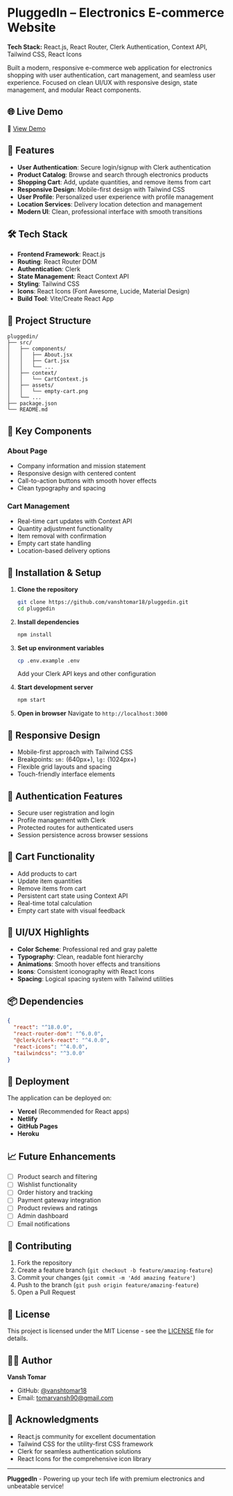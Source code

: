 # PluggedIn – Electronics E-commerce Website

**Tech Stack:** React.js, React Router, Clerk Authentication, Context API, Tailwind CSS, React Icons

Built a modern, responsive e-commerce web application for electronics shopping with user authentication, cart management, and seamless user experience. Focused on clean UI/UX with responsive design, state management, and modular React components.


## 🌐 Live Demo

🔗 [View Demo](https://plugged-gbln81c1s-vansh-tomars-projects-3e0d6c3d.vercel.app/)


## 🚀 Features

- **User Authentication**: Secure login/signup with Clerk authentication
- **Product Catalog**: Browse and search through electronics products
- **Shopping Cart**: Add, update quantities, and remove items from cart
- **Responsive Design**: Mobile-first design with Tailwind CSS
- **User Profile**: Personalized user experience with profile management
- **Location Services**: Delivery location detection and management
- **Modern UI**: Clean, professional interface with smooth transitions

## 🛠️ Tech Stack

- **Frontend Framework**: React.js
- **Routing**: React Router DOM
- **Authentication**: Clerk
- **State Management**: React Context API
- **Styling**: Tailwind CSS
- **Icons**: React Icons (Font Awesome, Lucide, Material Design)
- **Build Tool**: Vite/Create React App

## 📁 Project Structure

```
pluggedin/
├── src/
│   ├── components/
│   │   ├── About.jsx
│   │   ├── Cart.jsx
│   │   └── ...
│   ├── context/
│   │   └── CartContext.js
│   ├── assets/
│   │   └── empty-cart.png
│   └── ...
├── package.json
└── README.md
```

## 🎯 Key Components

### About Page
- Company information and mission statement
- Responsive design with centered content
- Call-to-action buttons with smooth hover effects
- Clean typography and spacing

### Cart Management
- Real-time cart updates with Context API
- Quantity adjustment functionality
- Item removal with confirmation
- Empty cart state handling
- Location-based delivery options

## 🔧 Installation & Setup

1. **Clone the repository**
   ```bash
   git clone https://github.com/vanshtomar18/pluggedin.git
   cd pluggedin
   ```

2. **Install dependencies**
   ```bash
   npm install
   ```

3. **Set up environment variables**
   ```bash
   cp .env.example .env
   ```
   Add your Clerk API keys and other configuration

4. **Start development server**
   ```bash
   npm start
   ```

5. **Open in browser**
   Navigate to `http://localhost:3000`

## 📱 Responsive Design

- Mobile-first approach with Tailwind CSS
- Breakpoints: `sm:` (640px+), `lg:` (1024px+)
- Flexible grid layouts and spacing
- Touch-friendly interface elements

## 🔐 Authentication Features

- Secure user registration and login
- Profile management with Clerk
- Protected routes for authenticated users
- Session persistence across browser sessions

## 🛒 Cart Functionality

- Add products to cart
- Update item quantities
- Remove items from cart
- Persistent cart state using Context API
- Real-time total calculation
- Empty cart state with visual feedback

## 🎨 UI/UX Highlights

- **Color Scheme**: Professional red and gray palette
- **Typography**: Clean, readable font hierarchy
- **Animations**: Smooth hover effects and transitions
- **Icons**: Consistent iconography with React Icons
- **Spacing**: Logical spacing system with Tailwind utilities

## 📦 Dependencies

```json
{
  "react": "^18.0.0",
  "react-router-dom": "^6.0.0",
  "@clerk/clerk-react": "^4.0.0",
  "react-icons": "^4.0.0",
  "tailwindcss": "^3.0.0"
}
```

## 🚀 Deployment

The application can be deployed on:
- **Vercel** (Recommended for React apps)
- **Netlify**
- **GitHub Pages**
- **Heroku**

## 📈 Future Enhancements

- [ ] Product search and filtering
- [ ] Wishlist functionality
- [ ] Order history and tracking
- [ ] Payment gateway integration
- [ ] Product reviews and ratings
- [ ] Admin dashboard
- [ ] Email notifications

## 🤝 Contributing

1. Fork the repository
2. Create a feature branch (`git checkout -b feature/amazing-feature`)
3. Commit your changes (`git commit -m 'Add amazing feature'`)
4. Push to the branch (`git push origin feature/amazing-feature`)
5. Open a Pull Request

## 📄 License

This project is licensed under the MIT License - see the [LICENSE](LICENSE) file for details.

## 👨‍💻 Author

**Vansh Tomar**
- GitHub: [@vanshtomar18]([https://github.com/yourusername](https://github.com/vanshtomar18))
- Email: tomarvansh90@gmail.com

## 🙏 Acknowledgments

- React.js community for excellent documentation
- Tailwind CSS for the utility-first CSS framework
- Clerk for seamless authentication solutions
- React Icons for the comprehensive icon library

---

**PluggedIn** - Powering up your tech life with premium electronics and unbeatable service!
